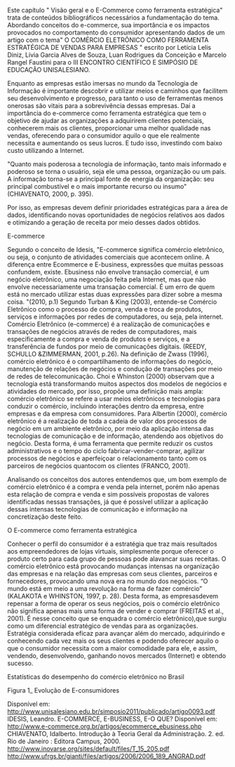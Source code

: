 Este capítulo " Visão geral e o E-Commerce como ferramenta estratégica" trata de conteúdos bibliográficos necessários a fundamentação do tema. Abordando conceitos do e-commerce, sua importância e os impactos provocados no comportamento do consumidor apresentando dados de um artigo com o tema" O COMÉRCIO ELETRÔNICO COMO FERRAMENTA ESTRATÉGICA DE VENDAS PARA EMPRESAS " escrito por Letícia Lelis Diniz, Lívia Garcia Alves de Souza, Luan Rodrigues da Conceição e Marcelo Rangel Faustini para o III ENCONTRO CIENTÍFICO E SIMPÓSIO DE EDUCAÇÃO
UNISALESIANO. 


Enquanto as empresas estão imersas no mundo da Tecnologia de Informação é importante descobrir e utilizar meios e caminhos que facilitem seu desenvolvimento e progresso, para tanto o uso de ferramentas menos onerosas são vitais para a sobrevivência dessas empresas. Daí a importância do e-commerce como ferramenta estratégica que tem o objetivo de ajudar as organizações a adquirirem clientes potenciais, conhecerem mais os clientes, proporcionar uma melhor qualidade nas vendas, oferecendo para o consumidor aquilo o que ele realmente necessita e aumentando os seus  lucros. E tudo isso, investindo com baixo custo utilizando a Internet.

"Quanto mais poderosa a tecnologia de informação, tanto mais informado e poderoso se torna o usuário, seja ele uma pessoa, organização ou um país. A informação torna-se a principal fonte de energia da organização: seu principal combustível e o mais importante recurso ou insumo" (CHIAVENATO, 2000, p. 395).

Por isso, as empresas devem definir prioridades estratégicas para a área de dados, identificando novas oportunidades de negócios relativos aos dados e otimizando a geração de receita por meio desses dados obtidos. 

E-commerce

Segundo o conceito de Idesis, "E-commerce significa comércio eletrônico, ou seja, o conjunto de atividades comerciais que acontecem online. A diferença entre Ecommerce e E-business, expressões que muitas pessoas confundem, existe. Ebusiness não envolve transação comercial, é um negócio eletrônico, uma negociação feita pela Internet, mas que não envolve necessariamente uma transação comercial. É um erro de quem está no mercado utilizar estas duas expressões para dizer sobre a mesma coisa. "(2010, p.1) 
Segundo Turban & King (2003), entende-se Comércio Eletrônico como o processo de compra, venda e troca de produtos, serviços e informações por redes de computadores, ou seja, pela internet. Comércio Eletrônico (e-commerce) é a realização de comunicações e
transações de negócios através de redes de computadores, mais especificamente a compra e venda de produtos e serviços, e a transferência de fundos por meio de comunicações digitais. (REEDY, SCHULLO &ZIMMERMAN, 2001, p.26).
Na definição de Zwass (1996), comércio eletrônico é o compartilhamento de informações do negócio, manutenção de relações de negócios e condução de transações por meio de redes de telecomunicação. Choi e Whinston (2000) observam que a tecnologia está transformando muitos aspectos dos modelos de negócios e atividades do mercado, por isso, propõe uma definição mais ampla: comércio eletrônico se refere a usar meios eletrônicos e tecnologias para conduzir o comércio, incluindo interações dentro da empresa, entre empresas e da empresa
com consumidores. Para Albertin (2000), comércio eletrônico é a realização de toda a cadeia de valor dos processos de negócio em um ambiente eletrônico, por meio da aplicação intensa das tecnologias de comunicação e de informação, atendendo aos objetivos do negócio. Desta forma, é uma ferramenta que permite reduzir os custos administrativos e o tempo do ciclo fabricar-vender-comprar, agilizar processos de negócios e aperfeiçoar o relacionamento tanto com os parceiros de negócios quantocom os clientes (FRANCO, 2001).

Analisando os conceitos dos autores entendemos que, um bom exemplo de comércio eletrônico é a compra e venda pela internet, porém não apenas esta relação de compra e venda e sim possíveis propostas de valores identificadas nessas transações, já que é possível utilizar a aplicação dessas intensas tecnologias de comunicação e informação na concretização deste feito.

O E-commerce como ferramenta estratégica

Conhecer o perfil do consumidor é a estratégia que traz mais resultados aos empreendedores de lojas virtuais, simplesmente porque oferecer o produto certo para cada grupo de pessoas pode alavancar suas receitas.  O comércio eletrônico está provocando mudanças intensas na organização das empresas e na relação das empresas com seus clientes, parceiros e fornecedores, provocando uma nova era no mundo dos negócios. “O mundo está em meio a uma revolução na forma de fazer comércio” (KALAKOTA e WHINSTON, 1997, p. 28). Desta forma, as empresasdevem repensar a forma de operar os seus negócios, pois o comércio eletrônico não significa apenas mais uma forma de vender e comprar (FREITAS et al., 2001).
É nesse conceito que se enquadra o comércio eletrônico),que surgiu como um diferencial estratégico de vendas para as organizações. Estratégia considerada eficaz  para avançar além do mercado, adquirindo e conhecendo cada vez mais os seus clientes e podendo oferecer aquilo o que o consumidor necessita com a maior comodidade para ele, e assim, vendendo, desenvolvendo, ganhando novos mercados (Internet) e obtendo sucesso. 

Estatísticas do desempenho do comércio eletrônico no Brasil

Figura 1_ Evolução de E-consumidores






Disponível em: http://www.unisalesiano.edu.br/simposio2011/publicado/artigo0093.pdf
IDESIS, Leandro. E-COMMERCE, E-BUSINESS, E-O QUE? Disponível em: http://www.e-commerce.org.br/artigos/ecommerce_ebusiness.php 
CHIAVENATO, Idalberto. Introdução à Teoria Geral da Administração. 2. ed. Rio de Janeiro : Editora Campus, 2000.
http://www.inovarse.org/sites/default/files/T_15_205.pdf
http://www.ufrgs.br/gianti/files/artigos/2006/2006_189_ANGRAD.pdf
